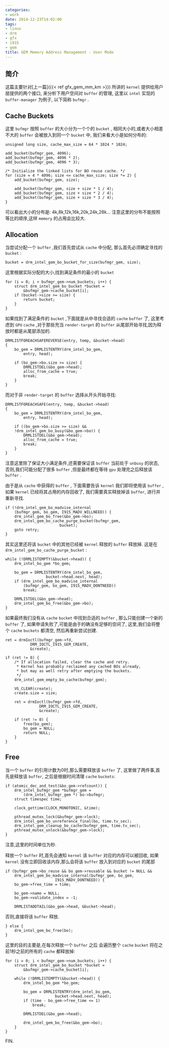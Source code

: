 ```yaml
---
categories:
- work
date: 2014-12-23T14:02:00
tags:
- linux
- drm
- gfx
- i915
- gem
title: GEM Memory Address Management - User Mode
---
```


## 简介

这篇主要针对[上一篇]({{< ref gfx_gem_mm_km >}})
所讲的 `kernel` 提供给用户层提供的两个接口,
来分析下用户空间对 `buffer` 的管理,
这里以 `intel` 实现的 `buffer-manager` 为例子, 以下简称 `bufmgr` .

## Cache Buckets

这里 `bufmgr` 按照 `buffer` 的大小分为一个个的 `bucket` ,
相同大小的,或者大小相差不大的 `buffer` 会被放入到同一个 `bucket` 中,
我们来看大小是如何分布的:

```
unsigned long size, cache_max_size = 64 * 1024 * 1024;

add_bucket(bufmgr_gem, 4096);
add_bucket(bufmgr_gem, 4096 * 2);
add_bucket(bufmgr_gem, 4096 * 3);

/* Initialize the linked lists for BO reuse cache. */
for (size = 4 * 4096; size <= cache_max_size; size *= 2) {
	add_bucket(bufmgr_gem, size);

	add_bucket(bufmgr_gem, size + size * 1 / 4);
	add_bucket(bufmgr_gem, size + size * 2 / 4);
	add_bucket(bufmgr_gem, size + size * 3 / 4);
}
```

可以看出大小的分布是:
4k,8k,12k,16k,20k,24k,28k...
注意这里的分布不能按照等比的顺序,这样 `memory` 的占用会比较大.

## Allocation

当尝试分配一个 `buffer` ,我们首先尝试从 `cache` 中分配,
那么首先必须确定寻找的 `bucket` :

```
bucket = drm_intel_gem_bo_bucket_for_size(bufmgr_gem, size);
```

这里根据实际分配的大小,找到满足条件的最小的 `bucket`

```
for (i = 0; i < bufmgr_gem->num_buckets; i++) {
	struct drm_intel_gem_bo_bucket *bucket =
	    &bufmgr_gem->cache_bucket[i];
	if (bucket->size >= size) {
		return bucket;
	}
}
```

如果找到了满足条件的 `bucket` ,下面就是从中寻找合适的 `cache` `buffer` 了,
这里考虑到 `GPU` `cache` ,对于那些充当 `render-target` 的 `buffer`
从尾部开始寻找,因为释放时都是从尾部添加的.

```
DRMLISTFOREACHSAFEREVERSE(entry, temp, &bucket->head)
{
    bo_gem = DRMLISTENTRY(drm_intel_bo_gem,
		entry, head);

    if (bo_gem->bo.size >= size) {
		DRMLISTDEL(&bo_gem->head);
		alloc_from_cache = true;
		break;
    }
}
```

而对于非 `render-target` 的 `buffer` 选择从开头开始寻找:

```
DRMLISTFOREACHSAFE(entry, temp, &bucket->head)
{
    bo_gem = DRMLISTENTRY(drm_intel_bo_gem,
		entry, head);

    if ((bo_gem->bo.size >= size) &&
	!drm_intel_gem_bo_busy(&bo_gem->bo)) {
		DRMLISTDEL(&bo_gem->head);
		alloc_from_cache = true;
		break;
    }
}
```

注意这里除了保证大小满足条件,还需要保证该 `buffer` 当前处于 `unbusy` 的状态,
否则,我们可能分配了很多 `buffer` ,但是最终都在等待 `gpu` 处理完之后释放该
`buffer` .

由于是从 `cache` 中获得的 `buffer` ,
下面需要告诉 `kernel` 我们即将使用该 `buffer` ,
如果 `kernel` 已经将其占用的内存回收了,
我们需要真实释放掉该 `buffer`, 进行并重新寻找.

```
if (!drm_intel_gem_bo_madvise_internal
    (bufmgr_gem, bo_gem, I915_MADV_WILLNEED)) {
	drm_intel_gem_bo_free(&bo_gem->bo);
	drm_intel_gem_bo_cache_purge_bucket(bufmgr_gem,
					    bucket);
	goto retry;
}
```

其实这里还将该 `bucket` 中的其他已经被 `kernel` 释放的 `buffer` 释放掉.
这是在 `drm_intel_gem_bo_cache_purge_bucket` :

```
while (!DRMLISTEMPTY(&bucket->head)) {
	drm_intel_bo_gem *bo_gem;

	bo_gem = DRMLISTENTRY(drm_intel_bo_gem,
			      bucket->head.next, head);
	if (drm_intel_gem_bo_madvise_internal
	    (bufmgr_gem, bo_gem, I915_MADV_DONTNEED))
		break;

	DRMLISTDEL(&bo_gem->head);
	drm_intel_gem_bo_free(&bo_gem->bo);
}
```

如果最终我们没有从 `cache` `bucket` 中找到合适的 `buffer` ,
那么只能创建一个新的 `buffer` 了,
如果申请失败了,可能是由于的确没有足够的空间了,
这里,我们会将整个 `cache` `buckets` 都清空,
然后再重新尝试创建.

```
ret = drmIoctl(bufmgr_gem->fd,
	       DRM_IOCTL_I915_GEM_CREATE,
	       &create);

if (ret != 0) {
	/* If allocation failed, clear the cache and retry.
	 * Kernel has probably reclaimed any cached BOs already,
	 * but may as well retry after emptying the buckets.
	 */
	drm_intel_gem_empty_bo_cache(bufmgr_gem);

	VG_CLEAR(create);
	create.size = size;

	ret = drmIoctl(bufmgr_gem->fd,
		       DRM_IOCTL_I915_GEM_CREATE,
		       &create);

	if (ret != 0) {
		free(bo_gem);
		bo_gem = NULL;
		return NULL;
	}
}
```

## Free

当一个 `buffer` 的引用计数为0时,那么需要释放该 `buffer` 了,
这里做了两件事,首先是释放该 `buffer`, 之后是根据时间清理
`cache` `buckets`:

```
if (atomic_dec_and_test(&bo_gem->refcount)) {
	drm_intel_bufmgr_gem *bufmgr_gem =
	    (drm_intel_bufmgr_gem *) bo->bufmgr;
	struct timespec time;

	clock_gettime(CLOCK_MONOTONIC, &time);

	pthread_mutex_lock(&bufmgr_gem->lock);
	drm_intel_gem_bo_unreference_final(bo, time.tv_sec);
	drm_intel_gem_cleanup_bo_cache(bufmgr_gem, time.tv_sec);
	pthread_mutex_unlock(&bufmgr_gem->lock);
}
```

注意,这里的时间单位为秒.

释放一个 `buffer` 时,首先会通知 `kernel` 该 `buffer` 对应的内存可以被回收,
如果 `kernel` 没有立即回收该内存,那么会将该 `buffer` 放入到对应的 `bucket`
的尾部

```
if (bufmgr_gem->bo_reuse && bo_gem->reusable && bucket != NULL &&
    drm_intel_gem_bo_madvise_internal(bufmgr_gem, bo_gem,
				      I915_MADV_DONTNEED)) {
	bo_gem->free_time = time;

	bo_gem->name = NULL;
	bo_gem->validate_index = -1;

	DRMLISTADDTAIL(&bo_gem->head, &bucket->head);
```

否则,直接将该 `buffer` 释放.

```
} else {
	drm_intel_gem_bo_free(bo);
}
```

这里的目的主要是,在每次释放一个 `buffer` 之后
会遍历整个 `cache` `bucket` 将在之前1秒之前的所有的 `cache` 都释放掉:

```
for (i = 0; i < bufmgr_gem->num_buckets; i++) {
	struct drm_intel_gem_bo_bucket *bucket =
	    &bufmgr_gem->cache_bucket[i];

	while (!DRMLISTEMPTY(&bucket->head)) {
		drm_intel_bo_gem *bo_gem;

		bo_gem = DRMLISTENTRY(drm_intel_bo_gem,
				      bucket->head.next, head);
		if (time - bo_gem->free_time <= 1)
			break;

		DRMLISTDEL(&bo_gem->head);

		drm_intel_gem_bo_free(&bo_gem->bo);
	}
}
```

FIN.
